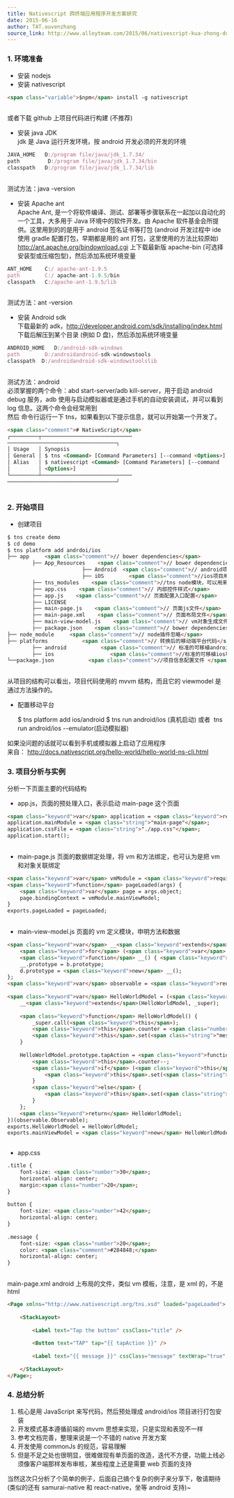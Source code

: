 ```yaml
---
title: Nativescript 跨终端应用程序开发方案研究
date: 2015-06-16
author: TAT.ouvenzhang
source_link: http://www.alloyteam.com/2015/06/nativescript-kua-zhong-duan-ying-yong-cheng-xu-kai-fa-fang-an-yan-jiu/
---
```


<!-- {% raw %} - for jekyll -->

### 1. 环境准备

-   安装 nodejs
-   安装 nativescript

```html
<span class="variable">$npm</span> install -g nativescript
 
```

或者下载 github 上项目代码进行构建 (不推荐)

-   安装 java JDK  
    jdk 是 Java 运行开发环境，按 android 开发必须的开发的环境

```javascript
JAVA_HOME   D:/program file/java/jdk_1.7.34/
path         D:/program file/java/jdk_1.7.34/bin
classpath   D:/program file/java/jdk_1.7.34/lib
 
```

测试方法：java -version

-   安装 Apache ant  
    Apache Ant, 是一个将软件编译、测试、部署等步骤联系在一起加以自动化的一个工具，大多用于 Java 环境中的软件开发。由 Apache 软件基金会所提供。这里用到的的是用于 android 签名证书等打包 (android 开发过程中 ide 使用 gradle 配置打包，早期都是用的 ant 打包，这里使用的方法比较原始)  
    <http://ant.apache.org/bindownload.cgi> 上下载最新版 apache-bin (可选择安装型或压缩包型)，然后添加系统环境变量

```javascript
ANT_HOME    C:/ apache-ant-1.9.5
path        C:/ apache-ant-1.9.5/bin
classpath   C:/apache-ant-1.9.5/lib
 
```

测试方法：ant -version

-   安装 Android sdk  
    下载最新的 adk，<http://developer.android.com/sdk/installing/index.html> 下载后解压到某个目录 (例如 D 盘)，然后添加系统环境变量

```javascript
ANDROID_HOME   D:/android-sdk-windows
path        D:/androidandroid-sdk-windowstools
classpath  D:/androidandroid-sdk-windowstoolslib
 
```

测试方法：android  
必须掌握的两个命令：abd start-server/adb kill-server，用于启动 android debug 服务，adb 使用与启动模拟器或是通过手机的自动安装调试，并可以看到 log 信息。这两个命令会经常用到  
然后 命令行运行一下 tns，如果看到以下提示信息，就可以开始第一个开发了。

```html
<span class="comment"># NativeScript</span>
┌─────────┬─────────────────────────────
───────────────────────────────────┐
│ Usage   │ Synopsis                                                       │
│ General │ $ tns <Command> [Command Parameters] [--command <Options>]     │
│ Alias   │ $ nativescript <Command> [Command Parameters] [--command       │
│         │ <Options>]                                                     │
└─────────┴─────────────────────────────
───────────────────────────────────┘
 
```

### 2. 开始项目

-   创建项目

```html
$ tns create demo
$ cd demo
$ tns platform add andrdoi/ios
├── app     <span class="comment">// bower dependencies</span>
        ├── App_Resources    <span class="comment">// bower dependencies</span>
                        ├── Android  <span class="comment">// android项目的drawble静态图片等文件，项目转换的时候直接拷贝到android项目下</span>
                        ├── iOS        <span class="comment">//ios项目用到的图片文件</span>
        ├── tns_modules    <span class="comment">//tns node模块，可以用来调用移动设备功能</span>
        ├── app.css    <span class="comment">// 内部控件样式</span>
        ├── app.js    <span class="comment">// 页面配置入口配置</span>
        ├── LICENSE
        ├── main-page.js    <span class="comment">// 页面js文件</span>
        ├── main-page.xml    <span class="comment">// 页面布局文件</span>
        ├── main-view-model.js    <span class="comment">// vm对象生成文件</span>
        ├── package.json    <span class="comment">// bower dependencies</span>
├── node_module     <span class="comment">// node插件忽略</span>
├── platforms           <span class="comment">// 转换后的移动端平台代码</span>
        ├── android           <span class="comment">// 标准的可移植android项目代码</span>
        ├── ios                  <span class="comment">//标准的可移植ios项目代码</span>
└──package.json           <span class="comment">//项目信息配置文件 </span>
 
```

从项目的结构可以看出，项目代码使用的 mvvm 结构，而且它的 viewmodel 是通过方法操作的。

-   配置移动平台


    $ tns platform add ios/android
    $ tns run android/ios (真机启动) 或者  tns run android/ios --emulator(启动模拟器)
     

如果没问题的话就可以看到手机或模拟器上启动了应用程序  
来自： <http://docs.nativescript.org/hello-world/hello-world-ns-cli.html>

### 3. 项目分析与实例

分析一下页面主要的代码结构

-   app.js，页面的预处理入口，表示启动 main-page 这个页面

```html
<span class="keyword">var</span> application = <span class="keyword">require</span>(<span class="string">"application"</span>);
application.mainModule = <span class="string">"main-page"</span>;
application.cssFile = <span class="string">"./app.css"</span>;
application.start();
 
```

-   main-page.js 页面的数据绑定处理，将 vm 和方法绑定，也可认为是把 vm 和对象关联绑定

```html
<span class="keyword">var</span> vmModule = <span class="keyword">require</span>(<span class="string">"./main-view-model"</span>);
<span class="keyword">function</span> pageLoaded(args) {
    <span class="keyword">var</span> page = args.object;
    page.bindingContext = vmModule.mainViewModel;
}
exports.pageLoaded = pageLoaded;
 
```

-   main-view-model.js 页面的 vm 定义模块，申明方法和数据

```html
<span class="keyword">var</span> __<span class="keyword">extends</span> = <span class="keyword">this</span>.__<span class="keyword">extends</span> || <span class="keyword">function</span> (d, b) {
    <span class="keyword">for</span> (<span class="keyword">var</span> p in b) <span class="keyword">if</span> (b.hasOwnProperty(p)) d[p] = b[p];
    <span class="keyword">function</span> __() { <span class="keyword">this</span>.constructor = d; }
    __.prototype = b.prototype;
    d.prototype = <span class="keyword">new</span> __();
};
<span class="keyword">var</span> observable = <span class="keyword">require</span>(<span class="string">"data/observable"</span>);
 
<span class="keyword">var</span> HelloWorldModel = (<span class="keyword">function</span> (_super) {
    __<span class="keyword">extends</span>(HelloWorldModel, _super);
 
    <span class="keyword">function</span> HelloWorldModel() {
        _super.call(<span class="keyword">this</span>);
        <span class="keyword">this</span>.counter = <span class="number">42</span>;
        <span class="keyword">this</span>.set(<span class="string">"message"</span>, <span class="keyword">this</span>.counter + <span class="string">" taps left"</span>);
    }
 
    HelloWorldModel.prototype.tapAction = <span class="keyword">function</span> () {
        <span class="keyword">this</span>.counter--;
        <span class="keyword">if</span> (<span class="keyword">this</span>.counter <= <span class="number">0</span>) {
            <span class="keyword">this</span>.set(<span class="string">"message"</span>, <span class="string">"Hoorraaay! You unlocked the NativeScript clicker achievement!"</span>);
        }
        <span class="keyword">else</span> {
            <span class="keyword">this</span>.set(<span class="string">"message"</span>, <span class="keyword">this</span>.counter + <span class="string">" taps left"</span>);
        }
    };
    <span class="keyword">return</span> HelloWorldModel;
})(observable.Observable);
exports.HelloWorldModel = HelloWorldModel;
exports.mainViewModel = <span class="keyword">new</span> HelloWorldModel();
 
```

-   app.css

```html
.title {
    font-size: <span class="number">30</span>;
    horizontal-align: center;
    margin:<span class="number">20</span>;
}
 
button {
    font-size: <span class="number">42</span>;
    horizontal-align: center;
}
 
.message {
    font-size: <span class="number">20</span>;
    color: <span class="comment">#284848;</span>
    horizontal-align: center;
}
 
```

main-page.xml android 上布局的文件，类似 vm 模板，注意，是 xml 的，不是 html

```html
<Page xmlns="http://www.nativescript.org/tns.xsd" loaded="pageLoaded">
      
    <StackLayout>
            
        <Label text="Tap the button" cssClass="title" />
            
        <Button text="TAP" tap="{{ tapAction }}" />
            
        <Label text="{{ message }}" cssClass="message" textWrap="true" />
          
    </StackLayout>
</Page>;
```

### 4. 总结分析

1.  核心是用 JavaScript 来写代码，然后预处理成 android/ios 项目进行打包安装
2.  开发模式基本遵循前端的 mvvm 思想来实现，只是实现和表现不一样
3.  参考文档完善，整理来说是一个不错的 native 开发方案
4.  开发使用 commonJs 的规范，容易理解
5.  但是不足之处也很明显，很难做现有单页面的改造，迭代不方便，功能上线必须像客户端那样发布审核，某些程度上还是需要 web 页面的支持

当然这次只分析了个简单的例子，后面自己搞个复杂的例子来分享下，敬请期待 (类似的还有 samurai-native 和 react-native，坐等 android 支持)~

<!-- {% endraw %} - for jekyll -->
